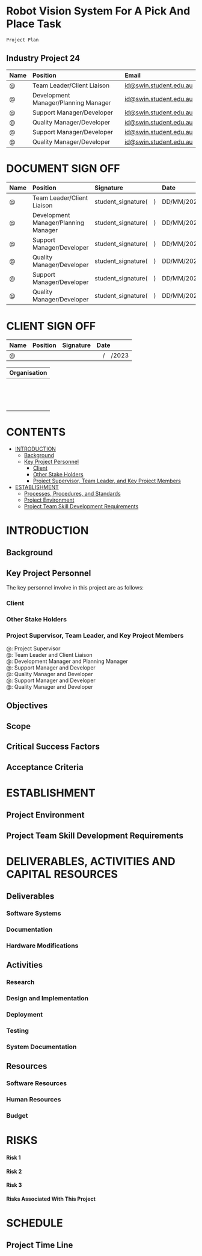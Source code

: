 <link rel="stylesheet" href="../styles/styles.css" type="text/css">

<!-- TOC ignore:true -->
# Robot Vision System For A Pick And Place Task
<!--
	Editor(s): 
	Year: 2023
-->

`Project Plan`

<!-- TOC ignore:true -->
## Industry Project 24
|Name|Position|Email|
|:-|:-|:-|
|@|Team Leader/Client Liaison|id@swin.student.edu.au|
|@|Development Manager/Planning Manager|id@swin.student.edu.au|
|@|Support Manager/Developer|id@swin.student.edu.au|
|@|Quality Manager/Developer|id@swin.student.edu.au|
|@|Support Manager/Developer|id@swin.student.edu.au|
|@|Quality Manager/Developer|id@swin.student.edu.au|

<div class="page"/><!-- page break -->

<!-- TOC ignore:true -->
# DOCUMENT SIGN OFF
|Name|Position|Signature|Date|
|:-|:-|:-|:-|
|@|Team Leader/Client Liaison|student_signature(&emsp;)|DD/MM/2023|
|@|Development Manager/Planning Manager|student_signature(&emsp;)|DD/MM/2023|
|@|Support Manager/Developer|student_signature(&emsp;)|DD/MM/2023|
|@|Quality Manager/Developer|student_signature(&emsp;)|DD/MM/2023|
|@|Support Manager/Developer|student_signature(&emsp;)|DD/MM/2023|
|@|Quality Manager/Developer|student_signature(&emsp;)|DD/MM/2023|

<!-- TOC ignore:true -->
# CLIENT SIGN OFF
|Name|Position|Signature|Date|
|:-|:-|:-|:-|
|@||<br/>|&emsp;/&emsp;/2023|

|Organisation|
|:-|
|<br/><br/><br/><br/>|

<div class="page"/><!-- page break -->

<!-- TOC ignore:true -->
# CONTENTS
<!-- TOC -->

* [INTRODUCTION](#introduction)
	* [Background](#background)
	* [Key Project Personnel](#key-project-personnel)
		* [Client](#client)
		* [Other Stake Holders](#other-stake-holders)
		* [Project Supervisor, Team Leader, and Key Project Members](#project-supervisor-team-leader-and-key-project-members)
* [ESTABLISHMENT](#establishment)
	* [Processes, Procedures, and Standards](#processes-procedures-and-standards)
	* [Project Environment](#project-environment)
	* [Project Team Skill Development Requirements](#project-team-skill-development-requirements)

<!-- /TOC -->

<div class="page"/><!-- page break -->

# INTRODUCTION

## Background

## Key Project Personnel
The key personnel involve in this project are as follows:

### Client

### Other Stake Holders

### Project Supervisor, Team Leader, and Key Project Members
@: Project Supervisor\
@: Team Leader and Client Liaison\
@: Development Manager and Planning Manager\
@: Support Manager and Developer\
@: Quality Manager and Developer\
@: Support Manager and Developer\
@: Quality Manager and Developer

<div class="page"/><!-- page break -->


## Objectives

## Scope

<div class="page"/><!-- page break -->

## Critical Success Factors

## Acceptance Criteria

<div class="page"/><!-- page break -->

# ESTABLISHMENT

## Project Environment

## Project Team Skill Development Requirements

<div class="page"/><!-- page break -->

# DELIVERABLES, ACTIVITIES AND CAPITAL RESOURCES

## Deliverables

### Software Systems

### Documentation

### Hardware Modifications

## Activities

### Research

### Design and Implementation

### Deployment

### Testing

### System Documentation

<div class="page"/><!-- page break -->

## Resources

### Software Resources

### Human Resources

### Budget

<div class="page"/><!-- page break -->

# RISKS

#### Risk 1

#### Risk 2

#### Risk 3

#### Risks Associated With This Project

<div class="page"/><!-- page break -->

# SCHEDULE

## Project Time Line

